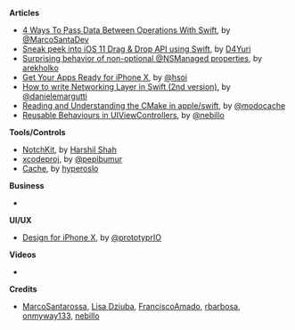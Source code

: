 **Articles**

* [4 Ways To Pass Data Between Operations With Swift](https://marcosantadev.com/4-ways-pass-data-operations-swift/), by [@MarcoSantaDev](https://twitter.com/marcosantadev)
* [Sneak peek into iOS 11 Drag & Drop API using Swift](https://medium.com/flawless-app-stories/sneak-peek-into-ios-11-drag-drop-api-using-swift-14170021a671), by [D4Yuri](https://twitter.com/D4Yuri)
* [Surprising behavior of non-optional @NSManaged properties](http://holko.pl/2017/09/18/surprising-non-optional-nsmanaged/), by [arekholko](https://twitter.com/arekholko)
* [Get Your Apps Ready for iPhone X](https://www.bignerdranch.com/blog/get-your-apps-ready-for-iphone-x/), by [@hsoi](https://twitter.com/hsoi)
* [How to write Networking Layer in Swift (2nd version)](http://danielemargutti.com/2017/09/10/how-to-write-networking-layer-in-swift-2nd-version/), by [@danielemargutti](https://twitter.com/danielemargutti)
* [Reading and Understanding the CMake in apple/swift](https://modocache.io/reading-and-understanding-the-cmake-in-apple-swift), by [@modocache](https://twitter.com/modocache)
* [Reusable Behaviours in UIViewControllers](https://engineering.depop.com/reusable-behaviours-in-uiviewcontrollers-d3d5cacdb395), by [@nebillo](https://twitter.com/nebillo)

**Tools/Controls**
 
* [NotchKit](https://github.com/HarshilShah/NotchKit), by [Harshil Shah](https://twitter.com/harshilshah1910)
* [xcodeproj](https://github.com/swift-xcode/xcodeproj), by [@pepibumur](https://twitter.com/pepibumur)
* [Cache](https://github.com/hyperoslo/Cache), by [hyperoslo](https://github.com/hyperoslo)

**Business**

* 

**UI/UX**

* [Design for iPhone X](https://blog.prototypr.io/designing-for-the-iphone-x-4239d5ac736c), by [@prototyprIO](https://twitter.com/prototyprIO)

**Videos**

* 

**Credits**

* [MarcoSantarossa](https://github.com/MarcoSantarossa), [Lisa Dziuba](https://github.com/lisadziuba), [FranciscoAmado](https://github.com/FranciscoAmado), [rbarbosa](https://github.com/rbarbosa), [onmyway133](https://github.com/onmyway133), [nebillo](https://github.com/nebillo)
